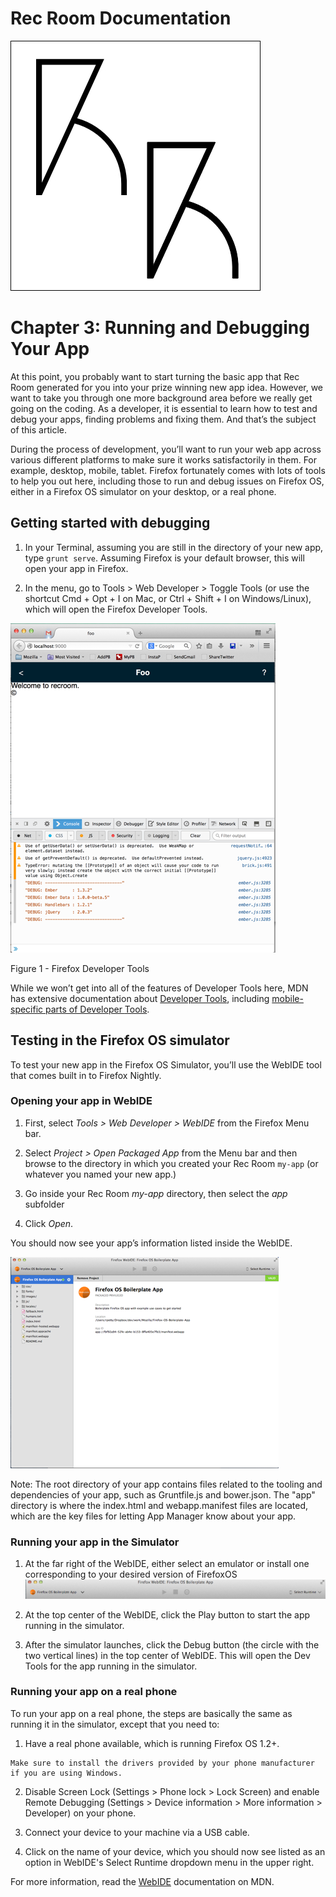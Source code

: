 # Rec Room Documentation

![Rec Room logo](images/recroom-logo.jpg?raw=true)


# Chapter 3: Running and Debugging Your App

At this point, you probably want to start turning the basic app that Rec Room generated for you into your prize winning new app idea. However, we want to take you through one more background area before we really get going on the coding. As a developer, it is essential to learn how to test and debug your apps, finding problems and fixing them. And that’s the subject of this article.

During the process of development, you’ll want to run your web app across various different platforms to make sure it works satisfactorily in them. For example, desktop, mobile, tablet. Firefox fortunately comes with lots of tools to help you out here, including those to run and debug issues on Firefox OS, either in a Firefox OS simulator on your desktop, or a real phone.

## Getting started with debugging

1. In your Terminal, assuming you are still in the directory of your new app, type `grunt serve`. Assuming Firefox is your default browser, this will open your app in Firefox.

2. In the menu, go to Tools > Web Developer > Toggle Tools (or use the shortcut Cmd + Opt + I on Mac, or Ctrl + Shift + I on Windows/Linux), which will open the Firefox Developer Tools.

![Your new app and Firefox Dev Tools](images/new_app_plus_dev_tools.png?raw=true)

Figure 1 - Firefox Developer Tools

While we won’t get into all of the features of Developer Tools here, MDN has extensive documentation about [Developer Tools](https://developer.mozilla.org/en-US/docs/Tools), including [mobile-specific parts of Developer ](https://developer.mozilla.org/en-US/Firefox_OS/Using_the_App_Manager)[Tools](https://developer.mozilla.org/en-US/Firefox_OS/Using_the_App_Manager).

## Testing in the Firefox OS simulator

To test your new app in the Firefox OS Simulator, you’ll use the WebIDE tool that comes built in to Firefox Nightly.

### Opening your app in WebIDE

1. First, select *Tools > Web Developer > WebIDE* from the Firefox Menu bar.

2. Select *Project > Open Packaged App* from the Menu bar and then browse to the directory in which you created your Rec Room ```my-app``` (or whatever you named your new app.)

3. Go inside your Rec Room *my-app* directory, then select the *app* subfolder

4. Click *Open*.

You should now see your app’s information listed inside the WebIDE.

![WebIDE](images/webide.png?raw=true)

Note: The root directory of your app contains files related to the tooling and dependencies of your app, such as Gruntfile.js and bower.json. The "app" directory is where the index.html and webapp.manifest files are located, which are the key files for letting App Manager know about your app.

### Running your app in the Simulator

1. At the far right of the WebIDE, either select an emulator or install one corresponding to your desired version of FirefoxOS
![FirefoxOS simulators](images/webide-runtimes.png?raw=true)

2. At the top center of the WebIDE, click the Play button to start the app running in the simulator.

3. After the simulator launches, click the Debug button (the circle with the two vertical lines) in the top center of WebIDE. This will open the Dev Tools for the app running in the simulator.


### Running your app on a real phone

To run your app on a real phone, the steps are basically the same as running it in the simulator, except that you need to:

1. Have a real phone available, which is running Firefox OS 1.2+.

```
Make sure to install the drivers provided by your phone manufacturer if you are using Windows.
```

2. Disable Screen Lock (Settings > Phone lock > Lock Screen) and enable Remote Debugging (Settings > Device information > More information > Developer) on your phone.

3. Connect your device to your machine via a USB cable.

4. Click on the name of your device, which you should now see listed as an option in WebIDE's Select Runtime dropdown menu in the upper right.

For more information, read the [WebIDE](https://developer.mozilla.org/en-US/docs/Tools/WebIDE) documentation on MDN.


